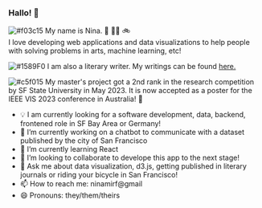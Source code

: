 ### Hallo! 👋
![#f03c15](https://via.placeholder.com/15/f03c15/000000?text=+) My name is Nina. :rainbow: :transgender_flag:	:bike:	 
I love developing web applications and data visualizations to help people with solving problems in arts, machine learning, etc!

![#1589F0](https://via.placeholder.com/15/1589F0/000000?text=+) I am also a literary writer. My writings can be found [here.](https://nina-mir.github.io/words/)

![#c5f015](https://via.placeholder.com/15/c5f015/000000?text=+) My master's project got a 2nd rank in the research competition by SF State University in May 2023. It is now accepted as a poster for the IEEE VIS 2023 conference in Australia! :partying_face:

- :bulb:	I am currently looking for a software development, data, backend, frontened role in SF Bay Area or Germany!
- 🔭 I’m currently working on a chatbot to communicate with a dataset published by the city of San Francisco
- 🌱 I’m currently learning React
- 👯 I’m looking to collaborate to develope this app to the next stage!
- 💬 Ask me about data visualization, d3.js, getting published in literary journals or riding your bicycle in San Francisco!
- 📫 How to reach me: ninamirf@gmail 
- 😄 Pronouns: they/them/theirs


<!--
**nina-mir/nina-mir** is a ✨ _special_ ✨ repository because its `README.md` (this file) appears on your GitHub profile.

Here are some ideas to get you started:

- 🔭 I’m currently working on ...
- 🌱 I’m currently learning ...
- 👯 I’m looking to collaborate on ...
- 🤔 I’m looking for help with ...
- 💬 Ask me about ...
- 📫 How to reach me: ...
- 😄 Pronouns: ...
- ⚡ Fun fact: ...
-->
